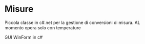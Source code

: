 # Misure
Piccola classe in c#.net per la gestione di conversioni di misura.
AL momento opera solo con temperature

GUI WinForm in c#
